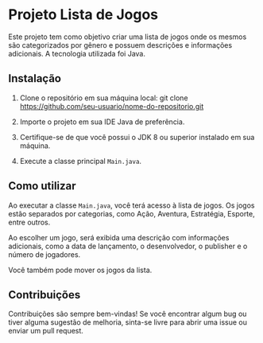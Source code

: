 # Projeto Lista de Jogos

Este projeto tem como objetivo criar uma lista de jogos onde os mesmos são categorizados por gênero e possuem descrições e informações adicionais. A tecnologia utilizada foi Java.

## Instalação

1. Clone o repositório em sua máquina local:
git clone https://github.com/seu-usuario/nome-do-repositorio.git

2. Importe o projeto em sua IDE Java de preferência.

3. Certifique-se de que você possui o JDK 8 ou superior instalado em sua máquina.

4. Execute a classe principal `Main.java`.

## Como utilizar

Ao executar a classe `Main.java`, você terá acesso à lista de jogos. Os jogos estão separados por categorias, como Ação, Aventura, Estratégia, Esporte, entre outros.

Ao escolher um jogo, será exibida uma descrição com informações adicionais, como a data de lançamento, o desenvolvedor, o publisher e o número de jogadores.

Você também pode mover os jogos da lista.

## Contribuições

Contribuições são sempre bem-vindas! Se você encontrar algum bug ou tiver alguma sugestão de melhoria, sinta-se livre para abrir uma issue ou enviar um pull request.
